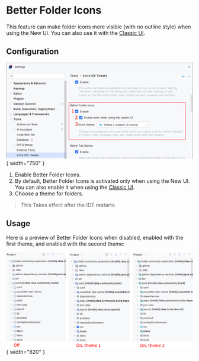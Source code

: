 <show-structure for="chapter,procedure,tab,def"/>

# Better Folder Icons

This feature can make folder icons more visible (with no outline style) when using the New UI. You can also use it with the [Classic UI](https://plugins.jetbrains.com/plugin/24468-classic-ui).

## Configuration

![](../../images/extra-ide-tweaks/extra-ide-tweaks-better-folder-icons-cfg.png){ width="750" }

1. Enable Better Folder Icons.
2. By default, Better Folder Icons is activated only when using the New UI. You can also enable it when using the [Classic UI](https://plugins.jetbrains.com/plugin/24468-classic-ui).
3. Choose a theme for folders.

> This Takes effect after the IDE restarts.

## Usage

Here is a preview of Better Folder Icons when disabled, enabled with the first theme, and enabled with the second theme:

![](../../images/extra-ide-tweaks/extra-ide-tweaks-better-folder-icons.png){ width="820" }
